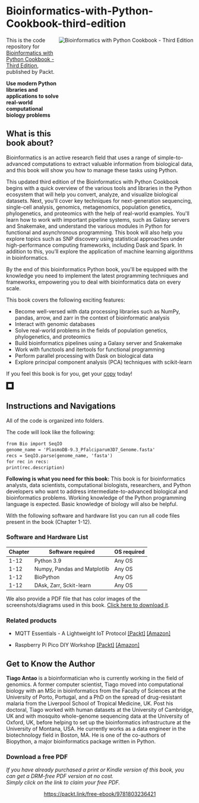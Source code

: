 # Bioinformatics-with-Python-Cookbook-third-edition

<a href="https://www.packtpub.com/product/bioinformatics-with-python-cookbook-third-edition/9781803236421"><img src="https://static.packt-cdn.com/products/9781803236421/cover/smaller" alt="Bioinformatics with Python Cookbook - Third Edition" height="256px" align="right"></a>

This is the code repository for [Bioinformatics with Python Cookbook - Third Edition](https://www.packtpub.com/product/bioinformatics-with-python-cookbook-third-edition/9781803236421), published by Packt.

**Use modern Python libraries and applications to solve real-world computational biology problems**

## What is this book about?
Bioinformatics is an active research field that uses a range of simple-to-advanced computations to extract valuable information from biological data, and this book will show you how to manage these tasks using Python.

This updated third edition of the Bioinformatics with Python Cookbook begins with a quick overview of the various tools and libraries in the Python ecosystem that will help you convert, analyze, and visualize biological datasets. Next, you'll cover key techniques for next-generation sequencing, single-cell analysis, genomics, metagenomics, population genetics, phylogenetics, and proteomics with the help of real-world examples. You'll learn how to work with important pipeline systems, such as Galaxy servers and Snakemake, and understand the various modules in Python for functional and asynchronous programming. This book will also help you explore topics such as SNP discovery using statistical approaches under high-performance computing frameworks, including Dask and Spark. In addition to this, you’ll explore the application of machine learning algorithms in bioinformatics.

By the end of this bioinformatics Python book, you'll be equipped with the knowledge you need to implement the latest programming techniques and frameworks, empowering you to deal with bioinformatics data on every scale.

This book covers the following exciting features: 
* Become well-versed with data processing libraries such as NumPy, pandas, arrow, and zarr in the context of bioinformatic analysis
* Interact with genomic databases
* Solve real-world problems in the fields of population genetics, phylogenetics, and proteomics
* Build bioinformatics pipelines using a Galaxy server and Snakemake
* Work with functools and itertools for functional programming
* Perform parallel processing with Dask on biological data
* Explore principal component analysis (PCA) techniques with scikit-learn

If you feel this book is for you, get your [copy](https://www.amazon.in/Bioinformatics-Python-Cookbook-bioinformatics-computational/dp/1789344697/ref=sr_1_2?keywords=Bioinformatics+with+Python+Cookbook+-+Third+Edition&qid=1665382032&sr=8-2) today!

<a href="https://www.packtpub.com/product/bioinformatics-with-python-cookbook-third-edition/9781803236421"><img src="https://raw.githubusercontent.com/PacktPublishing/GitHub/master/GitHub.png" alt="https://www.packtpub.com/" border="5" /></a>

## Instructions and Navigations
All of the code is organized into folders.

The code will look like the following:
```
from Bio import SeqIO
genome_name = 'PlasmoDB-9.3_Pfalciparum3D7_Genome.fasta'
recs = SeqIO.parse(genome_name, 'fasta')
for rec in recs:
print(rec.description)
```
**Following is what you need for this book:**
This book is for bioinformatics analysts, data scientists, computational biologists, researchers, and Python developers who want to address intermediate-to-advanced biological and bioinformatics problems. Working knowledge of the Python programming language is expected. Basic knowledge of biology will also be helpful.

With the following software and hardware list you can run all code files present in the book (Chapter 1-12).

### Software and Hardware List

| Chapter  | Software required                                                                    | OS required                        |
| -------- | -------------------------------------------------------------------------------------| -----------------------------------|
|  	1-12	   | Python 3.9                             			  | Any OS | 		
|  	1-12	   | Numpy, Pandas and Matplotlib                             			  | Any OS | 		
|  	1-12	   | BioPython                             			  | Any OS | 		
|  	1-12	   | DAsk, Zarr, Sckit-learn                             			  | Any OS | 		

We also provide a PDF file that has color images of the screenshots/diagrams used in this book. [Click here to download it](https://packt.link/3KQQO).

### Related products 
* MQTT Essentials - A Lightweight IoT Protocol [[Packt]](https://www.packtpub.com/product/mqtt-essentials-a-lightweight-iot-protocol/9781787287815) [[Amazon]](https://www.amazon.in/MQTT-Essentials-Lightweight-IoT-Protocol/dp/1787287815/ref=sr_1_1_sspa?crid=2LC9M2GWAS6E4&keywords=MQTT+Essentials+-+A+Lightweight+IoT+Protocol&qid=1665382354&sprefix=mqtt+essentials+-+a+lightweight+iot+protocol%2Caps%2C483&sr=8-1-spons&psc=1&smid=A15DBATYR506U3&spLa=ZW5jcnlwdGVkUXVhbGlmaWVyPUFWRFI1TFExTkZCVVAmZW5jcnlwdGVkSWQ9QTEwNDE3OTMyOVhGTVU4U0gwRTdVJmVuY3J5cHRlZEFkSWQ9QTA5MTI4ODAzUjIyREtMT0VUTTYxJndpZGdldE5hbWU9c3BfYXRmJmFjdGlvbj1jbGlja1JlZGlyZWN0JmRvTm90TG9nQ2xpY2s9dHJ1ZQ==)
  
* Raspberry Pi Pico DIY Workshop [[Packt]](https://www.packtpub.com/product/raspberry-pi-pico-diy-workshop/9781801814812) [[Amazon]](https://www.amazon.in/Raspberry-Pico-DIY-Workshop-automation/dp/1801814813/ref=sr_1_1_sspa?crid=6TGUS2H1TZV&keywords=Raspberry+Pi+Pico+DIY+Workshop&qid=1665382409&sprefix=raspberry+pi+pico+diy+workshop%2Caps%2C191&sr=8-1-spons&psc=1&smid=A15DBATYR506U3&spLa=ZW5jcnlwdGVkUXVhbGlmaWVyPUEyT0ZJT0Y1VjVFVzA4JmVuY3J5cHRlZElkPUEwNjQ5ODYzMzdPV1dNUDc2T08wWCZlbmNyeXB0ZWRBZElkPUEwMDQxNTAyVTNYT0g4UExGMDlVJndpZGdldE5hbWU9c3BfYXRmJmFjdGlvbj1jbGlja1JlZGlyZWN0JmRvTm90TG9nQ2xpY2s9dHJ1ZQ==)
  
## Get to Know the Author
**Tiago Antao** is a bioinformatician who is currently working in the field of genomics. A former computer scientist, Tiago moved into computational biology with an MSc in bioinformatics from the Faculty of Sciences at the University of Porto, Portugal, and a PhD on the spread of drug-resistant malaria from the Liverpool School of Tropical Medicine, UK. Post his doctoral, Tiago worked with human datasets at the University of Cambridge, UK and with mosquito whole-genome sequencing data at the University of Oxford, UK, before helping to set up the bioinformatics infrastructure at the University of Montana, USA. He currently works as a data engineer in the biotechnology field in Boston, MA. He is one of the co-authors of Biopython, a major bioinformatics package written in Python.
### Download a free PDF

 <i>If you have already purchased a print or Kindle version of this book, you can get a DRM-free PDF version at no cost.<br>Simply click on the link to claim your free PDF.</i>
<p align="center"> <a href="https://packt.link/free-ebook/9781803236421">https://packt.link/free-ebook/9781803236421 </a> </p>